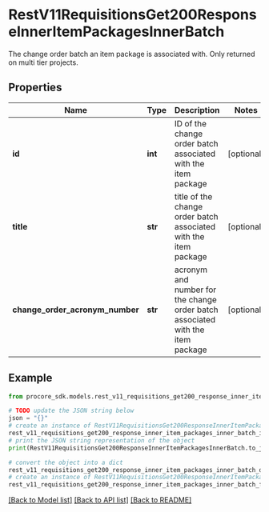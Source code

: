 # RestV11RequisitionsGet200ResponseInnerItemPackagesInnerBatch

The change order batch an item package is associated with. Only returned on multi tier projects.

## Properties

Name | Type | Description | Notes
------------ | ------------- | ------------- | -------------
**id** | **int** | ID of the change order batch associated with the item package | [optional] 
**title** | **str** | title of the change order batch associated with the item package | [optional] 
**change_order_acronym_number** | **str** | acronym and number for the change order batch associated with the item package | [optional] 

## Example

```python
from procore_sdk.models.rest_v11_requisitions_get200_response_inner_item_packages_inner_batch import RestV11RequisitionsGet200ResponseInnerItemPackagesInnerBatch

# TODO update the JSON string below
json = "{}"
# create an instance of RestV11RequisitionsGet200ResponseInnerItemPackagesInnerBatch from a JSON string
rest_v11_requisitions_get200_response_inner_item_packages_inner_batch_instance = RestV11RequisitionsGet200ResponseInnerItemPackagesInnerBatch.from_json(json)
# print the JSON string representation of the object
print(RestV11RequisitionsGet200ResponseInnerItemPackagesInnerBatch.to_json())

# convert the object into a dict
rest_v11_requisitions_get200_response_inner_item_packages_inner_batch_dict = rest_v11_requisitions_get200_response_inner_item_packages_inner_batch_instance.to_dict()
# create an instance of RestV11RequisitionsGet200ResponseInnerItemPackagesInnerBatch from a dict
rest_v11_requisitions_get200_response_inner_item_packages_inner_batch_from_dict = RestV11RequisitionsGet200ResponseInnerItemPackagesInnerBatch.from_dict(rest_v11_requisitions_get200_response_inner_item_packages_inner_batch_dict)
```
[[Back to Model list]](../README.md#documentation-for-models) [[Back to API list]](../README.md#documentation-for-api-endpoints) [[Back to README]](../README.md)


